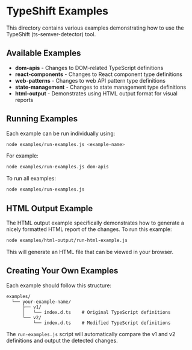 # TypeShift Examples

This directory contains various examples demonstrating how to use the TypeShift (ts-semver-detector) tool.

## Available Examples

- **dom-apis** - Changes to DOM-related TypeScript definitions
- **react-components** - Changes to React component type definitions
- **web-patterns** - Changes to web API pattern type definitions 
- **state-management** - Changes to state management type definitions
- **html-output** - Demonstrates using HTML output format for visual reports

## Running Examples

Each example can be run individually using:

```bash
node examples/run-examples.js <example-name>
```

For example:

```bash
node examples/run-examples.js dom-apis
```

To run all examples:

```bash
node examples/run-examples.js
```

## HTML Output Example

The HTML output example specifically demonstrates how to generate a nicely formatted HTML report of the changes. To run this example:

```bash
node examples/html-output/run-html-example.js
```

This will generate an HTML file that can be viewed in your browser.

## Creating Your Own Examples

Each example should follow this structure:

```
examples/
  └── your-example-name/
      ├── v1/
      │   └── index.d.ts    # Original TypeScript definitions
      └── v2/
          └── index.d.ts    # Modified TypeScript definitions
```

The `run-examples.js` script will automatically compare the v1 and v2 definitions and output the detected changes. 
